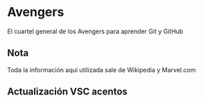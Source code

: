 # Avengers

El cuartel general de los Avengers para aprender Git y GitHub

## Nota
Toda la información aquí utilizada sale de Wikipedia y Marvel.com

## Actualización VSC acentos